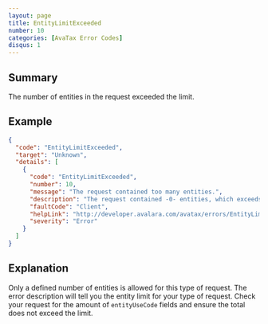 ```yaml
---
layout: page
title: EntityLimitExceeded
number: 10
categories: [AvaTax Error Codes]
disqus: 1
---
```


## Summary

The number of entities in the request exceeded the limit. 

## Example

```json
{
  "code": "EntityLimitExceeded",
  "target": "Unknown",
  "details": [
    {
      "code": "EntityLimitExceeded",
      "number": 10,
      "message": "The request contained too many entities.",
      "description": "The request contained -0- entities, which exceeds the -1- entity limit.",
      "faultCode": "Client",
      "helpLink": "http://developer.avalara.com/avatax/errors/EntityLimitExceeded",
      "severity": "Error"
    }
  ]
}
```

## Explanation

Only a defined number of entities is allowed for this type of request. The error description will tell you the entity limit for your type of request. Check your request for the amount of `entityUseCode` fields and ensure the total does not exceed the limit.
